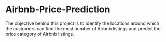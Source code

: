 # Airbnb-Price-Prediction
The objective behind this project is to identify the locations around which the customers can find the most number of Airbnb listings and predict the price category of Airbnb listings.

